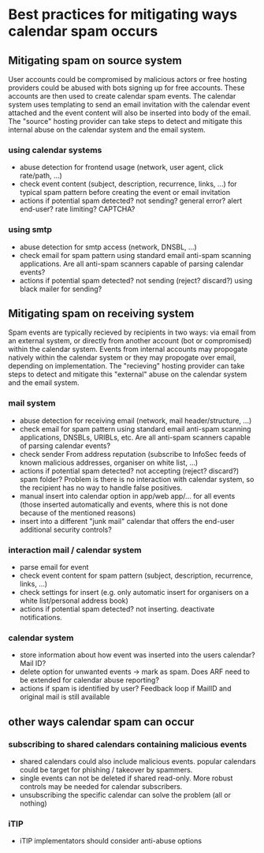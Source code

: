 # Best practices for mitigating ways calendar spam occurs

## Mitigating spam on source system
User accounts could be compromised by malicious actors or free hosting providers could be abused with bots signing up for free accounts.  These accounts are then used to create calendar spam events.  The calendar system uses templating to send an email invitation with the calendar event attached and the event content will also be inserted into body of the email.  The "source" hosting provider can take steps to detect and mitigate this internal abuse on the calendar system and the email system.

### using calendar systems
- abuse detection for frontend usage (network, user agent, click rate/path, ...)
- check event content (subject, description, recurrence, links, ...) for typical spam pattern before creating the event or email invitation
- actions if potential spam detected? not sending? general error? alert end-user? rate limiting? CAPTCHA?

### using smtp
- abuse detection for smtp access (network, DNSBL, ...)
- check email for spam pattern using standard email anti-spam scanning applications.  Are all anti-spam scanners capable of parsing calendar events?
- actions if potential spam detected? not sending (reject? discard?) using black mailer for sending? 

## Mitigating spam on receiving system
Spam events are typically recieved by recipients in two ways: via email from an external system, or directly from another account (bot or compromised) within the calendar system.  Events from internal accounts may propogate natively within the calendar system or they may propogate over email, depending on implementation.  The "recieving" hosting provider can take steps to detect and mitigate this "external" abuse on the calendar system and the email system.

### mail system
- abuse detection for receiving email (network, mail header/structure, ...)
- check email for spam pattern using standard email anti-spam scanning applications, DNSBLs, URIBLs, etc.  Are all anti-spam scanners capable of parsing calendar events?
- check sender From address reputation (subscribe to InfoSec feeds of known malicious addresses, organiser on white list, ...)
- actions if potential spam detected? not accepting (reject? discard?) spam folder? Problem is there is no interaction with calendar system, so the recipient has no way to handle false positives. 
- manual insert into calendar option in app/web app/... for all events (those inserted automatically and events, where this is not done because of the mentioned reasons)
- insert into a different "junk mail" calendar that offers the end-user additional security controls?

### interaction mail / calendar system
- parse email for event
- check event content for spam pattern (subject, description, recurrence, links, ...)
- check settings for insert (e.g. only automatic insert for organisers on a white list/personal address book)
- actions if potential spam detected? not inserting. deactivate notifications. 

### calendar system
- store information about how event was inserted into the users calendar? Mail ID?
- delete option for unwanted events -> mark as spam.  Does ARF need to be extended for calendar abuse reporting?
- actions if spam is identified by user? Feedback loop if MailID and original mail is still available

## other ways calendar spam can occur

### subscribing to shared calendars containing malicious events
- shared calendars could also include malicious events.  popular calendars could be target for phishing / takeover by spammers.
- single events can not be deleted if shared read-only. More robust controls may be needed for calendar subscribers.
- unsubscribing the specific calendar can solve the problem (all or nothing)

### iTIP
- iTIP implementators should consider anti-abuse options 

